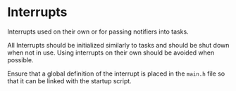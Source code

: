 # Interrupts

Interrupts used on their own or for passing notifiers into tasks.

All Interrupts should be initialized similarly to tasks and should be shut down when not in use. Using interrupts on their own should be avoided when possible.

Ensure that a global definition of the interrupt is placed in the `main.h` file so that it can be linked with the startup script.